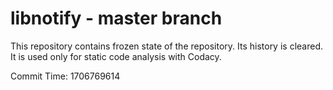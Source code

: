 # libnotify - master branch

This repository contains frozen state of the repository.
Its history is cleared. It is used only for static code
analysis with Codacy.

Commit Time: 1706769614